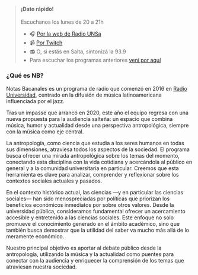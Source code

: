 <!--
.. title: Sobre Notas Bacanales
.. slug: sobre-notas-bacanales
.. date: 2024-09-07 10:52:05 UTC-03:00
.. tags:
.. category:
.. link:
.. description:
.. type: text
-->

> #### ¡Dato rápido!
>
> Escuchanos los lunes de 20 a 21h
>
> - 🎧 [Por la web de Radio UNSa](https://radio.unsa.edu.ar/)
> - 📹 [Por Twitch](https://radio.unsa.edu.ar/)
> - 📻 O, si estás en Salta, sintonizá la 93.9
> - Para escuchar los programas anteriores [vení por aquí](https://radio.unsa.edu.ar/index.php/notas-bacanales)

### ¿Qué es NB?

Notas Bacanales es un programa de radio que comenzó en 2016 en [Radio Universidad](https://radio.unsa.edu.ar/), centrado en la difusión de música latinoamericana influenciada por el jazz.

Tras un impasse que arrancó en 2020, este año el equipo regresa con una nueva propuesta para la audiencia salteña: un espacio que combina música, humor y actualidad desde una perspectiva antropológica, siempre con la música como eje central.

La antropología, como ciencia que estudia a los seres humanos en todas sus dimensiones, atraviesa todos los aspectos de la sociedad. El programa busca ofrecer una mirada antropológica sobre los temas del momento, conectando esta disciplina con la vida cotidiana y acercándola al público en general y a la comunidad universitaria en particular. Creemos que esta herramienta es clave para analizar, comprender y reflexionar sobre los contextos sociales actuales y pasados.

En el contexto histórico actual, las ciencias —y en particular las ciencias sociales— han sido menospreciadas por políticas que priorizan los beneficios económicos inmediatos por sobre otros valores. Desde la universidad pública, consideramos fundamental ofrecer un acercamiento accesible y entretenido a las ciencias sociales. Este enfoque no solo promueve el conocimiento generado en el ámbito académico, sino que también busca demostrar que la utilidad del saber va mucho más allá de lo meramente económico.

Nuestro principal objetivo es aportar al debate público desde la antropología, utilizando la música y la actualidad como puentes para conectar con la audiencia y enriquecer la comprensión de los temas que atraviesan nuestra sociedad.
